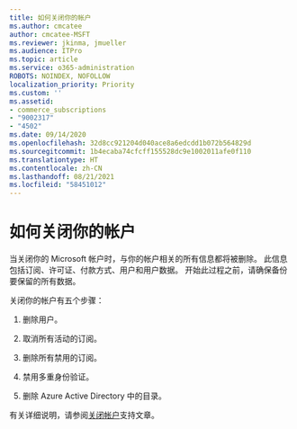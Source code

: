 ```yaml
---
title: 如何关闭你的帐户
ms.author: cmcatee
author: cmcatee-MSFT
ms.reviewer: jkinma, jmueller
ms.audience: ITPro
ms.topic: article
ms.service: o365-administration
ROBOTS: NOINDEX, NOFOLLOW
localization_priority: Priority
ms.custom: ''
ms.assetid:
- commerce_subscriptions
- "9002317"
- "4502"
ms.date: 09/14/2020
ms.openlocfilehash: 32d8cc921204d040ace8a6edcdd1b072b564829d
ms.sourcegitcommit: 1b4ecaba74cfcff155528dc9e1002011afe0f110
ms.translationtype: HT
ms.contentlocale: zh-CN
ms.lasthandoff: 08/21/2021
ms.locfileid: "58451012"
---
```

# <a name="how-to-close-your-account"></a>如何关闭你的帐户

当关闭你的 Microsoft 帐户时，与你的帐户相关的所有信息都将被删除。 此信息包括订阅、许可证、付款方式、用户和用户数据。 开始此过程之前，请确保备份要保留的所有数据。

关闭你的帐户有五个步骤：

1. 删除用户。

2. 取消所有活动的订阅。

3. 删除所有禁用的订阅。

4. 禁用多重身份验证。

5. 删除 Azure Active Directory 中的目录。

有关详细说明，请参阅[关闭帐户](https://docs.microsoft.com/microsoft-365/commerce/close-your-account)支持文章。
